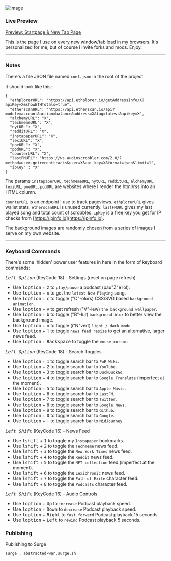 ![image](https://user-images.githubusercontent.com/899183/218527249-4ac6aa50-e1bc-4bde-b072-96a5306eea1b.png)

### Live Preview

[Preview: Startpage & New Tab Page](https://abstracted-war.surge.sh/)

This is the page I use on every new window/tab load in my browsers. It's personalized for me, but of course I invite forks and mods. Enjoy.

---

### Notes

There's a file JSON file named `conf.json` in the root of the project.

It should look like this:

```
{
  "ethplorerURL": "https://api.ethplorer.io/getAddressInfo/X?apiKey=X&showETHTotals=true",
  "etherscanURL": "https://api.etherscan.io/api?module=account&action=balance&address=X&tag=latest&apikey=X",
  "alchemyURL": "X",
  "techmemeURL": "X",
  "nytURL": "X",
  "redditURL": "X",
  "instapaperURL": "X",
  "lexiURL": "X",
  "poeURL": "X",
  "podURL": "X",
  "counterURL": "X",
  "lastFMURL": "https://ws.audioscrobbler.com/2.0/?method=user.getrecenttracks&user=X&api_key=X&format=json&limit=1",
  "ipKey" : "X"
}
```

The params `instapaperURL`, `techmemeURL`, `nytURL`, `redditURL`, `alchemyURL`, `lexiURL`, `poeURL`, `podURL` are websites where I render the html/rss into an HTML column.

`counterURL` is an endpoint I use to track pageviews. `ethplorerURL` gives wallet stats. `etherscanURL` is unused currently. `lastFMURL` gives my last played song and total count of scrobbles. `ipKey` is a free key you get for IP checks from [https://ipinfo.io](https://ipinfo.io).

The background images are randomly chosen from a series of images I serve on my own website.

---

### Keyboard Commands

There's some 'hidden' power user features in here in the form of keyboard commands:

*<kbd>Left Option</kbd>* (KeyCode 18) - Settings (reset on page refresh)
- Use <kbd>loption</kbd> + <kbd>z</kbd> to `play/pause` a podcast (pau"Z"e lol).
- Use <kbd>loption</kbd> + <kbd>x</kbd> to get the `latest Now Playing` song.
- Use <kbd>loption</kbd> + <kbd>c</kbd> to toggle ("C"-olors) CSS/SVG based `background animation`.
- Use <kbd>loption</kbd> + <kbd>v</kbd> to get refresh ("V"-iew) `the background wallpaper`.
- Use <kbd>loption</kbd> + <kbd>b</kbd> to toggle ("B"-lur) `background blur` to better view the background image.
- Use <kbd>loption</kbd> + <kbd>n</kbd> to toggle (i"N"vert) `light / dark mode`.
- Use <kbd>loption</kbd> + <kbd>]</kbd> to toggle `news feed resize` to get an alternative, larger news feed.
- Use <kbd>loption</kbd> + <kbd>Backspace</kbd> to toggle the `mouse cursor`.

*<kbd>Left Option</kbd>* (KeyCode 18) - Search Toggles
- Use <kbd>loption</kbd> + <kbd>1</kbd> to toggle search bar to `PoE Wiki`.
- Use <kbd>loption</kbd> + <kbd>2</kbd> to toggle search bar to `YouTube`.
- Use <kbd>loption</kbd> + <kbd>3</kbd> to toggle search bar to `DuckDuckGo`.
- Use <kbd>loption</kbd> + <kbd>4</kbd> to toggle search bar to `Google Translate` (imperfect at the moment).
- Use <kbd>loption</kbd> + <kbd>5</kbd> to toggle search bar to `Apple Music`.
- Use <kbd>loption</kbd> + <kbd>6</kbd> to toggle search bar to `LastFM`.
- Use <kbd>loption</kbd> + <kbd>7</kbd> to toggle search bar to `Twitter`.
- Use <kbd>loption</kbd> + <kbd>8</kbd> to toggle search bar to `Google News`.
- Use <kbd>loption</kbd> + <kbd>9</kbd> to toggle search bar to `Github`.
- Use <kbd>loption</kbd> + <kbd>0</kbd> to toggle search bar to `Google`.
- Use <kbd>loption</kbd> + <kbd>-</kbd> to toggle search bar to `MidJourney`.

*<kbd>Left Shift</kbd>* (KeyCode 16) - News Feed
- Use <kbd>lshift</kbd> + <kbd>1</kbd> to toggle my `Instapaper` bookmarks.
- Use <kbd>lshift</kbd> + <kbd>2</kbd> to toggle the `Techmeme` news feed.
- Use <kbd>lshift</kbd> + <kbd>3</kbd> to toggle the `New York Times` news feed.
- Use <kbd>lshift</kbd> + <kbd>4</kbd> to toggle the `Reddit` news feed.
- Use <kbd>lshift</kbd> + <kbd>5</kbd> to toggle the `NFT collection` feed (imperfect at the moment).
- Use <kbd>lshift</kbd> + <kbd>6</kbd> to toggle the `Lexichronic` news feed.
- Use <kbd>lshift</kbd> + <kbd>7</kbd> to toggle the `Path of Exile` character feed.
- Use <kbd>lshift</kbd> + <kbd>8</kbd> to toggle the `Podcasts` character feed.

*<kbd>Left Shift</kbd>* (KeyCode 16) - Audio Controls
- Use <kbd>loption</kbd> + <kbd>Up</kbd> to `increase` Podcast playback speed.
- Use <kbd>loption</kbd> + <kbd>Down</kbd> to `decrease` Podcast playback speed.
- Use <kbd>loption</kbd> + <kbd>Right</kbd> to `fast forward` Podcast playback 15 seconds.
- Use <kbd>loption</kbd> + <kbd>Left</kbd> to `rewind` Podcast playback 5 seconds.

### Publishing

Publishing to Surge

```
surge . abstracted-war.surge.sh
```
